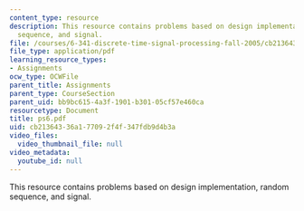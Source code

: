 ```yaml
---
content_type: resource
description: This resource contains problems based on design implementation, random
  sequence, and signal.
file: /courses/6-341-discrete-time-signal-processing-fall-2005/cb21364336a177092f4f347fdb9d4b3a_ps6.pdf
file_type: application/pdf
learning_resource_types:
- Assignments
ocw_type: OCWFile
parent_title: Assignments
parent_type: CourseSection
parent_uid: bb9bc615-4a3f-1901-b301-05cf57e460ca
resourcetype: Document
title: ps6.pdf
uid: cb213643-36a1-7709-2f4f-347fdb9d4b3a
video_files:
  video_thumbnail_file: null
video_metadata:
  youtube_id: null
---
```

This resource contains problems based on design implementation, random sequence, and signal.

